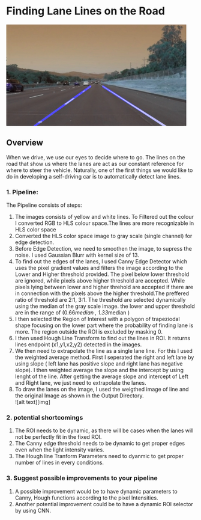 # **Finding Lane Lines on the Road** 
<img src="final_img/solidWhiteRight.jpg" width="480" alt="Combined Image" />

Overview
---

When we drive, we use our eyes to decide where to go.  The lines on the road that show us where the lanes are act as our constant reference for where to steer the vehicle.  Naturally, one of the first things we would like to do in developing a self-driving car is to automatically detect lane lines.


### 1. Pipeline:
The Pipeline consists of  steps:
1. The images consists of yellow and white lines. To Filtered out the colour I converted RGB to HLS colour space.The lines are more 	recognizable in HLS color space
2. Converted the HLS color space image to gray scale (single channel) for edge detection.
3. Before Edge Detection, we need to smoothen the image, to supress the noise. I used Gaussian Blurr with kernel size of 13.
4. To find out the edges of the lanes, I used Canny Edge Detector which uses the pixel gradient values and filters the image according to the Lower and Higher threshold provided. The pixel below lower threshold are ignored, while pixels above higher threshold are accepted. While pixels lying between lower and higher threhold are accepted if there are in connection with the pixels above the higher threshold.The preffered ratio of threshold are 2:1, 3:1.  The threshold are selected dynamically using the median of the gray scale image. the lower and upper threshold are in the range of (0.66*median , 1.33*median )
5. I then selected the Region of Interest with a polygon of trapeziodal shape focusing on the lower part where the probability of finding lane is more. The region outside the ROI is excluded by masking 0.
6. I then used Hough Line Transform to find out the lines in ROI. It returns lines endpoint (x1,y1,x2,y2) detected in the images.
7. We then need to extrapolate the line as a single lane line. For this I used the weighted average method. First I seperated the right and left lane by using slope ( left lane has positive slope and right lane has negative slope). I then weighted average the slope and the intercept by using lenght of the line. After getting the average slope and intercept of Left and Right lane, we just need to extrapolate the lanes.
8.  To draw the lanes on the image, I used the weigthed image of line and the original Image as shown in the Output Directory.    	
![alt text][img]

### 2. potential shortcomings
1.  The ROI needs to be dynamic, as there will be cases when the lanes will not be perfectly fit in the fixed ROI.
2.  The Canny edge threshold needs to be dynamic to get proper edges even when the light intensity varies.
3.  The Hough line Tranform Parameters need to dyanmic to get proper number of lines in every conditions.

### 3. Suggest possible improvements to your pipeline

1.  A possible improvement would be to have dynamic parameters to Canny, Hough functions according to the pixel Intensities. 
2.  Another potential improvement could be to have a dynamic ROI selector by using CNN.
